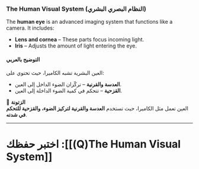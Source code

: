 ### **The Human Visual System (النظام البصري البشري)**

The **human eye** is an advanced imaging system that functions like a camera. It includes:

- **Lens and cornea** – These parts focus incoming light.
- **Iris** – Adjusts the amount of light entering the eye.

#### **التوضيح بالعربي**

العين البشرية تشبه الكاميرا، حيث تحتوي على:

- **العدسة والقرنية** – تركّزان الضوء الداخل إلى العين.
- **القزحية** – تتحكم في كمية الضوء الداخلة إلى العين.

📌 **الزتونة**  
العين تعمل مثل الكاميرا، حيث تستخدم **العدسة والقرنية لتركيز الضوء، والقزحية للتحكم في شدته**.

---

# اختبر حفظك :[[(Q)The Human Visual System]]